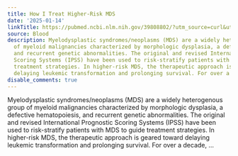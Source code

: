 ```yaml
---
title: How I Treat Higher-Risk MDS
date: '2025-01-14'
linkTitle: https://pubmed.ncbi.nlm.nih.gov/39808802/?utm_source=curl&utm_medium=rss&utm_campaign=journals&utm_content=7603509&fc=None&ff=20250115170812&v=2.18.0.post9+e462414
source: Blood
description: Myelodysplastic syndromes/neoplasms (MDS) are a widely heterogenous group
  of myeloid malignancies characterized by morphologic dysplasia, a defective hematopoiesis,
  and recurrent genetic abnormalities. The original and revised International Prognostic
  Scoring Systems (IPSS) have been used to risk-stratify patients with MDS to guide
  treatment strategies. In higher-risk MDS, the therapeutic approach is geared toward
  delaying leukemic transformation and prolonging survival. For over a decade, ...
disable_comments: true
---
```

Myelodysplastic syndromes/neoplasms (MDS) are a widely heterogenous group of myeloid malignancies characterized by morphologic dysplasia, a defective hematopoiesis, and recurrent genetic abnormalities. The original and revised International Prognostic Scoring Systems (IPSS) have been used to risk-stratify patients with MDS to guide treatment strategies. In higher-risk MDS, the therapeutic approach is geared toward delaying leukemic transformation and prolonging survival. For over a decade, ...